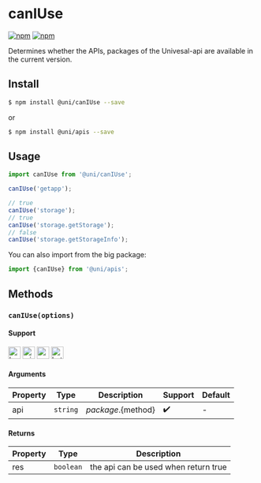# canIUse 

[![npm](https://img.shields.io/npm/v/@uni/apis.svg)](https://www.npmjs.com/package/@uni/apis)
[![npm](https://img.shields.io/npm/v/@unicanIUse.svg)](https://www.npmjs.com/package/@unicanIUse)

Determines whether the APIs, packages of the Univesal-api are available in the current version.

## Install

```bash
$ npm install @uni/canIUse --save
```
or
```bash
$ npm install @uni/apis --save
```
## Usage

```javascript
import canIUse from '@uni/canIUse';

canIUse('getapp');

// true
canIUse('storage');
// true
canIUse('storage.getStorage');
// false
canIUse('storage.getStorageInfo');

```

You can also import from the big package:

```js
import {canIUse} from '@uni/apis';
```

## Methods

### `canIUse(options)`

#### Support

<img alt="browser" src="https://gw.alicdn.com/tfs/TB1uYFobGSs3KVjSZPiXXcsiVXa-200-200.svg" width="25px" height="25px" title="h5" /> <img alt="miniApp" src="https://gw.alicdn.com/tfs/TB1bBpmbRCw3KVjSZFuXXcAOpXa-200-200.svg" width="25px" height="25px" title="ali miniprogram" /> <img alt="wechatMiniprogram" src="https://img.alicdn.com/tfs/TB1slcYdxv1gK0jSZFFXXb0sXXa-200-200.svg" width="25px" height="25px" title="wechatMiniprogram"> <img alt="bytedanceMicroApp" src="https://gw.alicdn.com/tfs/TB1jFtVzO_1gK0jSZFqXXcpaXXa-200-200.svg" width="25px" height="25px" title="bytedanceMicroApp">

#### Arguments

| Property | Type | Description | Support | Default |
| --- | --- | --- | --- | --- |
| api | `string` | ${package}.${method} | ✔️ | - |

#### Returns

| Property | Type | Description | 
| --- | --- | --- |
| res | `boolean` | the api can be used when return true |
